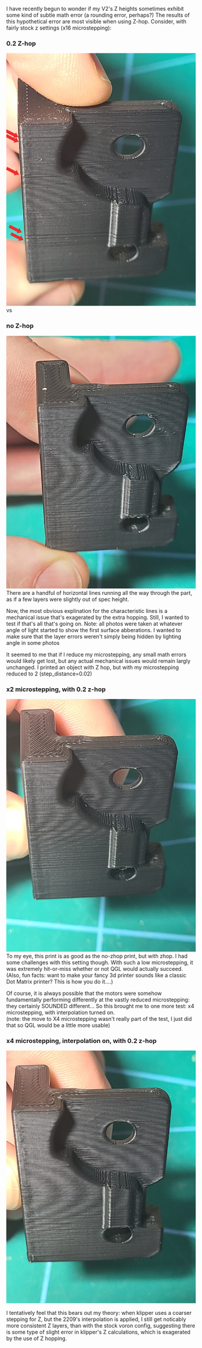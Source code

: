 I have recently begun to wonder if my V2's Z heights sometimes exhibit some kind of subtle math error (a rounding error, perhaps?)  The results of this hypothetical error are most visible when using Z-hop.  Consider, with fairly stock z settings (x16 microstepping):
### 0.2 Z-hop
![Zhop](https://raw.githubusercontent.com/shiftingtech/Voron/main/Images/x16_interpolate_hop.jpg)
vs
### no Z-hop
![no Zhop](https://raw.githubusercontent.com/shiftingtech/Voron/main/Images/x16_interpolate_nohop.jpg)
There are a handful of horizontal lines running all the way through the part, as if a few layers were slightly out of spec height.

Now, the most obvious explination for the characteristic lines is a mechanical issue that's exagerated by the extra hopping.  Still, I wanted to test if that's all that's going on.  Note: all photos were taken at whatever angle of light started to show the first surface abberations.  I wanted to make sure that the layer errors weren't simply being hidden by lighting angle in some photos

It seemed to me that if I reduce my microstepping, any small math errors would likely get lost, but any actual mechanical issues would remain largly unchanged.
I printed an object with Z hop, but with my microstepping reduced to 2 (step_distance=0.02)  

### x2 microstepping, with 0.2 z-hop
![x2 Microstepping, with 0.2 Z-hop](https://raw.githubusercontent.com/shiftingtech/Voron/main/Images/x2_nointerpolate_hop.jpg)
To my eye, this print is as good as the no-zhop print, but with zhop.  I had some challenges with this setting though.  With such a low microstepping, it was extremely hit-or-miss whether or not QGL would actually succeed.  (Also, fun facts:  want to make your fancy 3d printer sounds like a classic Dot Matrix printer?  This is how you do it....)

Of course, it is always possible that the motors were somehow fundamentally performing differently at the vastly reduced microstepping: they certainly SOUNDED different...  So this brought me to one more test:  x4 microstepping, with interpolation turned on.  
(note:  the move to X4 microstepping wasn't really part of the test, I just did that so QGL would be a little more usable)
### x4 microstepping, interpolation on, with 0.2 z-hop
![x4 microstepping, interpolation, with 0.2z-hop](https://raw.githubusercontent.com/shiftingtech/Voron/main/Images/x4_interpolate_hop.jpg)

I tentatively feel that this bears out my theory: when klipper uses a coarser stepping for Z, but the 2209's interpolation is applied, I still get noticably more consistent Z layers, than with the stock voron config, suggesting there is some type of slight error in klipper's Z calculations, which is exagerated by the use of Z hopping.


